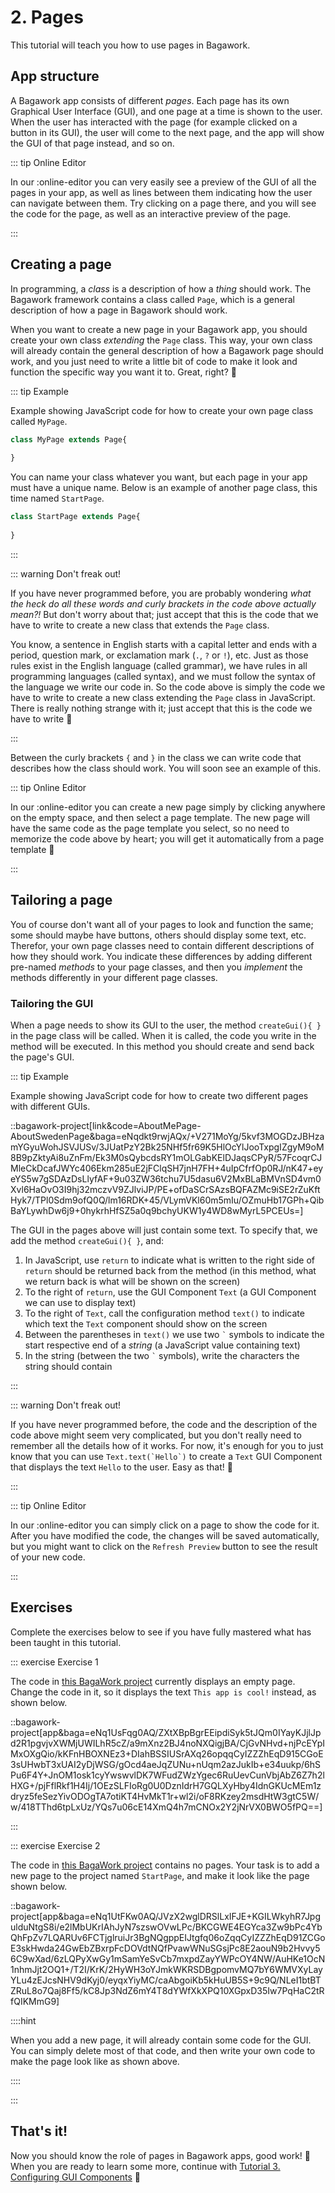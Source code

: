 <script>
	import ViewApp from '$lib/ViewApp.svelte'
</script>

# 2. Pages
This tutorial will teach you how to use pages in Bagawork.

## App structure
A Bagawork app consists of different *pages*. Each page has its own Graphical User Interface (GUI), and one page at a time is shown to the user. When the user has interacted with the page (for example clicked on a button in its GUI), the user will come to the next page, and the app will show the GUI of that page instead, and so on.

::: tip Online Editor

In our :online-editor you can very easily see a preview of the GUI of all the pages in your app, as well as lines between them indicating how the user can navigate between them. Try clicking on a page there, and you will see the code for the page, as well as an interactive preview of the page.

:::

## Creating a page
In programming, a *class* is a description of how a *thing* should work. The Bagawork framework contains a class called `Page`, which is a general description of how a page in Bagawork should work.

When you want to create a new page in your Bagawork app, you should create your own class *extending* the `Page` class. This way, your own class will already contain the general description of how a Bagawork page should work, and you just need to write a little bit of code to make it look and function the specific way you want it to. Great, right? 🙂

::: tip Example

Example showing JavaScript code for how to create your own page class called `MyPage`.

```js
class MyPage extends Page{
	
}
```

You can name your class whatever you want, but each page in your app must have a unique name. Below is an example of another page class, this time named `StartPage`.

```js
class StartPage extends Page{
	
}
```

:::

::: warning Don't freak out!

If you have never programmed before, you are probably wondering *what the heck do all these words and curly brackets in the code above actually mean?!* But don't worry about that; just accept that this is the code that we have to write to create a new class that extends the `Page` class.

You know, a sentence in English starts with a capital letter and ends with a period, question mark, or exclamation mark (`.`, `?` or `!`), etc. Just as those rules exist in the English language (called grammar), we have rules in all programming languages (called syntax), and we must follow the syntax of the language we write our code in. So the code above is simply the code we have to write to create a new class extending the `Page` class in JavaScript. There is really nothing strange with it; just accept that this is the code we have to write 🙂

:::

Between the curly brackets `{` and `}` in the class we can write code that describes how the class should work. You will soon see an example of this.

::: tip Online Editor

In our :online-editor you can create a new page simply by clicking anywhere on the empty space, and then select a page template. The new page will have the same code as the page template you select, so no need to memorize the code above by heart; you will get it automatically from a page template 🙂

:::

## Tailoring a page
You of course don't want all of your pages to look and function the same; some should maybe have buttons, others should display some text, etc. Therefor, your own page classes need to contain different descriptions of how they should work. You indicate these differences by adding different pre-named *methods* to your page classes, and then you *implement* the methods differently in your different page classes.

### Tailoring the GUI
When a page needs to show its GUI to the user, the method `createGui(){ }` in the page class will be called. When it is called, the code you write in the method will be executed. In this method you should create and send back the page's GUI.

::: tip Example

Example showing JavaScript code for how to create two different pages with different GUIs.

::bagawork-project[link&code=AboutMePage-AboutSwedenPage&baga=eNqdkt9rwjAQx/+V271MoYg/5kvf3MOGDzJBHzamYGyuWohJSVJUSv/3JUatPzY2Bk25NHf5fr69K5HlOcYlJooTxpgIZgyM9oM8B9pZktyAi8uZnFm/Ek3M0sQybcdsRY1mOLGabKElDJaqsCPyR/57FcoqrCJMleCkDcafJWYc406Ekm285uE2jFClqSH7jnH7FH+4uIpCfrfOp0RJ/nK47+eyeYS5w7gSDAzDsLlyfAF+9u03ZW36tchu7U5dasu6V2MxBLaBMVnSD4vm0Xvl6HaOvO3I9hj32mczvV9ZJlviJP/PE+ofDaSCrSAzsBQFAZMc9iSE2rZuKftHyk7/TPl0Sdm9ofQ0Q/lm16RDK+45/VLymVKl60m5mIu/OZmuHb17GPh+QibBaYLywhDw6j9+0hykrhHfSZ5a0q9bchyUKW1y4WD8wMyrL5PCEUs=]

The GUI in the pages above will just contain some text. To specify that, we add the method `createGui(){ }`, and:

1. In JavaScript, use `return` to indicate what is written to the right side of `return` should be returned back from the method (in this method, what we return back is what will be shown on the screen)
2. To the right of `return`, use the GUI Component `Text` (a GUI Component we can use to display text)
3. To the right of `Text`, call the configuration method `text()` to indicate which text the `Text` component should show on the screen
4. Between the parentheses in `text()` we use two `` ` `` symbols to indicate the start respective end of a *string* (a JavaScript value containing text)
5. In the string (between the two `` ` `` symbols), write the characters the string should contain

:::

::: warning Don't freak out!

If you have never programmed before, the code and the description of the code above might seem very complicated, but you don't really need to remember all the details how of it works. For now, it's enough for you to just know that you can use `` Text.text(`Hello`) `` to create a `Text` GUI Component that displays the text `Hello` to the user. Easy as that! 🙂

:::

::: tip Online Editor

In our :online-editor you can simply click on a page to show the code for it. After you have modified the code, the changes will be saved automatically, but you might want to click on the `Refresh Preview` button to see the result of your new code.

:::



## Exercises
Complete the exercises below to see if you have fully mastered what has been taught in this tutorial.

::: exercise Exercise 1

The code in [this BagaWork project](/editor#eNq1kl1LwzAUhv9KODeuEEZXGUhvpIrILhRxAx12sNCebsMuKckpbpT+d9PVlbWsEwQvGs7Jez6evLQAkWXgFxCpGMGHKBXGsKd9kGUMd4QyNszGRShDqr5IoyCcktD0IlY4cGqFNFKuJWuE6rasm0ooOSQqjVEb8D8K2MTgjzhIsa02HlqAg0oSg/QOvnuM5zYuFxwyO6/VWQ+b1EkLvNnfwFdJh/4x33S5Z7Z8SPYYLJdOi53DDnzPtVB78K/dBmiG2yy1w1pgLZbAfE6SIM7TvwC9qi8zjNabNNYoB7UU0jQTEfJjdgIdaGR7lbODMYzWQrLRze3S4ec771Wab+WZBd3CkO5yIiV/1jyrk5G/1M7RXCg+Kk7nR6mt9DpWPkhCHazw/418Wwu6MpWXmtn5/Ra23jpyT+rayrhP8Xp7vHHP1o5Zi/IbAX5ZWg==) currently displays an empty page. Change the code in it, so it displays the text `This app is cool!` instead, as shown below.

::bagawork-project[app&baga=eNq1UsFqg0AQ/ZXtXBpBgrEEipdiSyk5tJQm0IYayKJjlJpd2R1pgvjvXWMjUWILhR5cZ/a9mXnz2BJ4noNXQigjBA/CjGvNHvd+njPcEYpIMxOXgQio/kKFnHBOXNEz3+DIahBSSIUSrAXq26opqqCyIZZZhEqD915CGoE3sUHwbT3xUAI2yDjWSG/gOcd4aeJqZUNu+nUqm2azJukIb+e34uukp/6hSPu6F4Y+JnOM1osk1cyYwswvlDK7WFudZWzYgec6RuUevCunVbjAbZ6Z7h2lHXG+/pjFflRkf1H4Ij/1OEzSLFIoRg0U0DznIdrH7GQLXyHby4IdnGKUcMEm1zdryz5feSezYivODOgTA7otiKT4HvMkT1r+wl2i/oF8RKzey2msdHtW3gtC5W/w/418TThd6tpLxUz/YQs7u06cE14XmQ4h7mCNOx2Y2jNrVX0BWO5fPQ==]

:::


::: exercise Exercise 2

The code in [this BagaWork project](/editor#eNq1UdFKwzAU/ZVwX1yhjLUwHH2RKiI+KOIGOuxgob3dhm0Sklt0lP676bqOtaz65ENCbs495+aclMCVgqCEWCYIAcQZN4Y97UOlGH4TisQwey4jEVG9Yo2ccE5c0wvf4MhpENJIhRbsBNS3VUOqoHIhlVmC2kDwUcIugcBzQfC8nniggAsyTQ3Su4Ums7ZaQuBfVysXlJWsycfjAnOV2Xd09DoOQvP5mIZJkR1ec7JSFz0vD8Wu7+JVfplxvN1liUYxaqCI5orH6LbVwkqOyW6jdaiR7WXBDhYZbblg3uxm7biXmXcyK3JxYUC/MaLbgkiK45hneSb5R+8SzS/NLeL0fqmJ0u9FeS8IdbjB/w/ybcvpytRZamb1hyPsePUmZ31dZDqE+IMcfzowtRfWqvoBIG0sOQ==) contains no pages. Your task is to add a new page to the project named `StartPage`, and make it look like the page shown below.

::bagawork-project[app&baga=eNq1UtFKw0AQ/JVzX2wglDRSlLxIFJE+KGILWkyhR7JpgulduNtgS8i/e2lMbUKrIAhJyN7szswOVwLPc/BKCGWE4EGYca3Zw9bPc4YbQhFpZv7LQARUv6FCTjglruiJr3BgNQgppEIJtgfq06oZqqCyIZZZhEqD91ZCGoE3skHwda24GwEbZBxrpFcDOVdtNQfPvawWNuSGsjPc8E2aouN9b2Hvvy56C9wXad/6zLQPyXwGy1mSamYeSvCb7mxpdZayYWPcOY4NW/AuHKe1OcN1nhmJjt2OQ1+/T2I/KrK/2HyWH3oYJmkWKRSDBgpomvMQ7bY6WMVXyLayYLu4zEJcsNHV9dKyj0/eyqxYiyMC/caAbgoiKb5kHuUB5S+9c9Q/NLeI1btBTZRuL8o7Qaj8Ff5/kC8Jp3NdZ6mY4T8dYWfXkXPQ10XGpxD35Iw7PqHaC2tRfQIKMmG9]

::::hint

When you add a new page, it will already contain some code for the GUI. You can simply delete most of that code, and then write your own code to make the page look like as shown above.

::::

:::

## That's it!
Now you should know the role of pages in Bagawork apps, good work! 🥳 When you are ready to learn some more, continue with [Tutorial 3. Configuring GUI Components](../03-configuring-gui-components/) 🙂